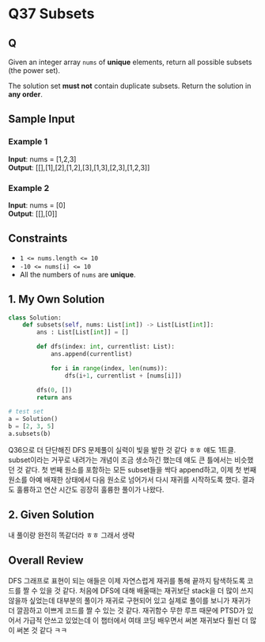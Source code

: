 # Q37 Subsets

<!--22.11.22 해결, 책 355p-->

## Q

Given an integer array `nums` of __unique__ elements, return all possible subsets (the power set).

The solution set __must not__ contain duplicate subsets. Return the solution in __any order__.

## Sample Input

### Example 1

__Input__: nums = [1,2,3]  
__Output__: [[],[1],[2],[1,2],[3],[1,3],[2,3],[1,2,3]]  

### Example 2

__Input__: nums = [0]  
__Output__: [[],[0]]  

## Constraints

- `1 <= nums.length <= 10`
- `-10 <= nums[i] <= 10`
- All the numbers of `nums` are __unique__.

## 1. My Own Solution

```py
class Solution:
    def subsets(self, nums: List[int]) -> List[List[int]]:
        ans : List[List[int]] = []

        def dfs(index: int, currentlist: List):
            ans.append(currentlist)

            for i in range(index, len(nums)):
                dfs(i+1, currentlist + [nums[i]])

        dfs(0, [])
        return ans

# test set
a = Solution()
b = [2, 3, 5]
a.subsets(b)
```

Q36으로 더 단단해진 DFS 문제풀이 실력이 빛을 발한 것 같다 ㅎㅎ 얘도 1트클. subset이라는 거꾸로 내려가는 개념이 조금 생소하긴 했는데 얘도 큰 틀에서는 비슷했던 것 같다. 첫 번째 원소를 포함하는 모든 subset들을 싹다 append하고, 이제 첫 번째 원소를 아예 배재한 상태에서 다음 원소로 넘어가서 다시 재귀를 시작하도록 했다. 결과도 훌륭하고 연산 시간도 굉장히 훌륭한 풀이가 나왔다.

## 2. Given Solution

내 풀이랑 완전히 똑같더라 ㅎㅎ 그래서 생략

## Overall Review

DFS 그래프로 표현이 되는 애들은 이제 자연스럽게 재귀를 통해 끝까지 탐색하도록 코드를 짤 수 있을 것 같다. 처음에 DFS에 대해 배울때는 재귀보단 stack을 더 많이 쓰지 않을까 싶었는데 대부분의 풀이가 재귀로 구현되어 있고 실제로 풀이를 보니가 재귀가 더 깔끔하고 이쁘게 코드를 짤 수 있는 것 같다. 재귀함수 무한 루프 때문에 PTSD가 있어서 가급적 안쓰고 있었는데 이 챕터에서 여태 코딩 배우면서 써본 재귀보다 훨씬 더 많이 써본 것 같다 ㅋㅋ